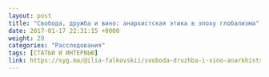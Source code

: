 ```yaml
---
layout: post
title: "Свобода, дружба и вино: анархистская этика в эпоху глобализма"
date: 2017-01-17 22:31:15 +0000
weight: 29
categories: "Расследования"
tags: [СТАТЬИ И ИНТЕРВЬЮ]
link: https://syg.ma/@ilia-falkovskii/svoboda-druzhba-i-vino-anarkhistskaia-etika-v-epokhu-globalizma
---
```

